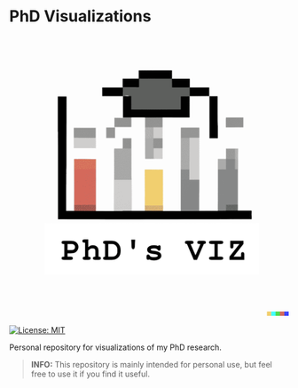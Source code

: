 # PhD Visualizations

![](assets/icon-min.png)

[![License: MIT](https://img.shields.io/badge/License-MIT-yellow.svg)](https://opensource.org/licenses/MIT)

Personal repository for visualizations of my PhD research.

> **INFO:** 
> This repository is mainly intended for personal use, but feel free to use it if you find it useful.